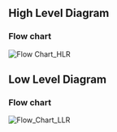 ## High Level Diagram
### Flow chart 
![Flow Chart_HLR](https://user-images.githubusercontent.com/61261829/114888704-1cdb9d80-9e27-11eb-952c-62b8cacde228.png)


## Low Level Diagram
### Flow chart 
   
![Flow_Chart_LLR](https://user-images.githubusercontent.com/61261829/114888781-2b29b980-9e27-11eb-834d-369fb3af7e07.png)

